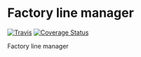 # Factory line manager
[![Travis][build-badge]][build]
[![Coverage Status](https://coveralls.io/repos/github/akropivko/mavenci/badge.svg?branch=master)](https://coveralls.io/github/akropivko/mavenci?branch=master)


Factory line manager

[build-badge]: https://travis-ci.com/akropivko/mavenci.svg?branch=master
[build]: https://travis-ci.com/akropivko/mavenci
